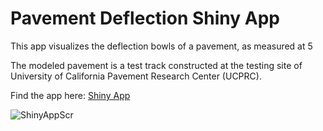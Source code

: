 # Pavement Deflection Shiny App

This app visualizes the deflection bowls of a pavement, as measured at 5 

The modeled pavement is a test track constructed at the testing site of University of California Pavement Research Center (UCPRC).

Find the app here: [Shiny App](https://kbuch.shinyapps.io/DefBowlApp/?_ga=2.109463301.1266983465.1593293939-1369844327.1592972300) 

![ShinyAppScr](https://github.com/KoralleB/ShinyApp/blob/master/image/screenshot.png)
